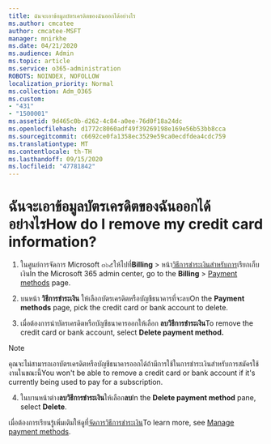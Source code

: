 ```yaml
---
title: ฉันจะเอาข้อมูลบัตรเครดิตของฉันออกได้อย่างไร
ms.author: cmcatee
author: cmcatee-MSFT
manager: mnirkhe
ms.date: 04/21/2020
ms.audience: Admin
ms.topic: article
ms.service: o365-administration
ROBOTS: NOINDEX, NOFOLLOW
localization_priority: Normal
ms.collection: Adm_O365
ms.custom:
- "431"
- "1500001"
ms.assetid: 9d465c0b-d262-4c84-a0ee-76d0f18a24dc
ms.openlocfilehash: d1772c8060adf49f39269198e169e56b53bb8cca
ms.sourcegitcommit: c6692ce0fa1358ec3529e59ca0ecdfdea4cdc759
ms.translationtype: MT
ms.contentlocale: th-TH
ms.lasthandoff: 09/15/2020
ms.locfileid: "47781842"
---
```

# <a name="how-do-i-remove-my-credit-card-information"></a><span data-ttu-id="44b41-102">ฉันจะเอาข้อมูลบัตรเครดิตของฉันออกได้อย่างไร</span><span class="sxs-lookup"><span data-stu-id="44b41-102">How do I remove my credit card information?</span></span>

1. <span data-ttu-id="44b41-103">ในศูนย์การจัดการ Microsoft ๓๖๕ให้ไปที่**Billing** \> หน้า[วิธีการชำระเงินสำหรับการ](https://go.microsoft.com/fwlink/p/?linkid=2018806)เรียกเก็บเงิน</span><span class="sxs-lookup"><span data-stu-id="44b41-103">In the Microsoft 365 admin center, go to the **Billing** \> [Payment methods](https://go.microsoft.com/fwlink/p/?linkid=2018806) page.</span></span>

2. <span data-ttu-id="44b41-104">บนหน้า **วิธีการชำระเงิน** ให้เลือกบัตรเครดิตหรือบัญชีธนาคารที่จะลบ</span><span class="sxs-lookup"><span data-stu-id="44b41-104">On the **Payment methods** page, pick the credit card or bank account to delete.</span></span>

3. <span data-ttu-id="44b41-105">เมื่อต้องการนำบัตรเครดิตหรือบัญชีธนาคารออกให้เลือก **ลบวิธีการชำระเงิน**</span><span class="sxs-lookup"><span data-stu-id="44b41-105">To remove the credit card or bank account, select **Delete payment method.**</span></span>

> [!NOTE]
> <span data-ttu-id="44b41-106">คุณจะไม่สามารถเอาบัตรเครดิตหรือบัญชีธนาคารออกได้ถ้ามีการใช้ในการชำระเงินสำหรับการสมัครใช้งานในขณะนี้</span><span class="sxs-lookup"><span data-stu-id="44b41-106">You won't be able to remove a credit card or bank account if it's currently being used to pay for a subscription.</span></span>

4. <span data-ttu-id="44b41-107">ในบานหน้าต่าง**ลบวิธีการชำระเงิน**ให้เลือก**ลบ**</span><span class="sxs-lookup"><span data-stu-id="44b41-107">In the **Delete payment method** pane, select **Delete**.</span></span>

<span data-ttu-id="44b41-108">เมื่อต้องการเรียนรู้เพิ่มเติมให้ดูที่[จัดการวิธีการชำระเงิน](https://docs.microsoft.com/microsoft-365/commerce/billing-and-payments/manage-payment-methods)</span><span class="sxs-lookup"><span data-stu-id="44b41-108">To learn more, see [Manage payment methods](https://docs.microsoft.com/microsoft-365/commerce/billing-and-payments/manage-payment-methods).</span></span>